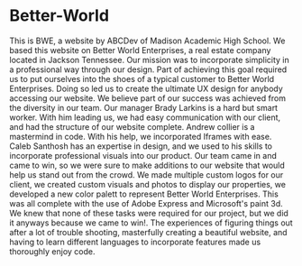 # Better-World
 This is BWE, a website by ABCDev of Madison Academic High School.  We based this website on Better World Enterprises, a real estate company located in Jackson Tennessee. Our mission was to incorporate simplicity in a professional way through our design. Part of achieving this goal required us to put ourselves into the shoes of a typical customer to Better World Enterprises. Doing so led us to create the ultimate UX design for anybody accessing our website. We believe part of our success was achieved from the diversity in our team. Our manager Brady Larkins is a hard but smart worker. With him leading us, we had easy communication with our client, and had the structure of our website complete. Andrew collier is a mastermind in code. With his help, we incorporated Iframes with ease. Caleb Santhosh has an expertise in design, and we used to his skills to incorporate professional visuals into our product. Our team came in and came to win, so we were sure to make additions to our website that would help us stand out from the crowd. We made multiple custom logos for our client, we created custom visuals and photos to display our properties, we developed a new color palett to represent Better World Enterprises. This was all complete with the use of Adobe Express and Microsoft's paint 3d.  We knew that none of these tasks were required for our project, but we did it anyways because we came to win!. The experiences of figuring things out after a lot of trouble shooting, masterfully creating a beautiful website, and having to learn different languages to incorporate features made us thoroughly enjoy code. 
